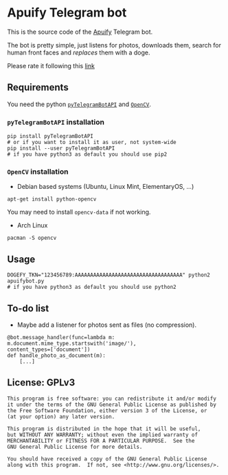 # Apuify Telegram bot
This is the source code of the [Apuify](https://telegram.me/apuify_bot) Telegram
bot.

The bot is pretty simple, just listens for photos, downloads them, search for
human front faces and *replaces* them with a doge.

Please rate it following this [link](https://telegram.me/storebot?start=apuify_bot)

## Requirements
You need the python [`pyTelegramBotAPI`](https://github.com/eternnoir/pyTelegramBotAPI)
and [`OpenCV`](http://opencv.org/).

### `pyTelegramBotAPI` installation
```
pip install pyTelegramBotAPI
# or if you want to install it as user, not system-wide
pip install --user pyTelegramBotAPI
# if you have python3 as default you should use pip2
```

### `OpenCV` installation
* Debian based systems (Ubuntu, Linux Mint, ElementaryOS, ...)
```
apt-get install python-opencv
```

You may need to install `opencv-data` if not working.

* Arch Linux
```
pacman -S opencv
```

## Usage

```
DOGEFY_TKN="123456789:AAAAAAAAAAAAAAAAAAAAAAAAAAAAAAAAAAA" python2 apuifybot.py
# if you have python3 as default you should use python2
```

## To-do list
* Maybe add a listener for photos sent as files (no compression).
```
@bot.message_handler(func=lambda m: m.document.mime_type.startswith('image/'),
content_types=['document'])
def handle_photo_as_document(m):
    [...]
```

## License: GPLv3
```
This program is free software: you can redistribute it and/or modify
it under the terms of the GNU General Public License as published by
the Free Software Foundation, either version 3 of the License, or
(at your option) any later version.

This program is distributed in the hope that it will be useful,
but WITHOUT ANY WARRANTY; without even the implied warranty of
MERCHANTABILITY or FITNESS FOR A PARTICULAR PURPOSE.  See the
GNU General Public License for more details.

You should have received a copy of the GNU General Public License
along with this program.  If not, see <http://www.gnu.org/licenses/>.
```
